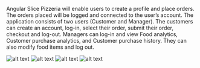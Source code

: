 Angular Slice Pizzeria will enable users to create a profile and place orders. The orders placed will be
logged and connected to the user’s account. The application consists of two users (Customer and
Manager). The customers can create an account, log-in, select their order, submit their order, checkout
and log-out. Managers can log-in and view Food analytics, Customer purchase analytics, and Customer
purchase history. They can also modify food items and log out.

![alt text](https://raw.githubusercontent.com/VungDuecTeu/AngularSliceFront_End/master/frontpage.PNG)
![alt text](https://raw.githubusercontent.com/VungDuecTeu/AngularSliceFront_End/master/checkout.PNG)
![alt text](https://raw.githubusercontent.com/VungDuecTeu/AngularSliceFront_End/master/manager.PNG)
![alt text](https://raw.githubusercontent.com/VungDuecTeu/AngularSliceFront_End/master/orderpage.PNG)

